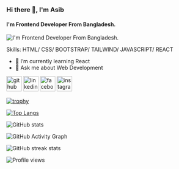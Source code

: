 ### Hi there 👋, I'm Asib
#### I'm Frontend Developer From Bangladesh.
![I'm Frontend Developer From Bangladesh.](https://img.freepik.com/free-vector/hand-drawn-web-developers_23-2148819604.jpg?w=400)


Skills: HTML/ CSS/ BOOTSTRAP/ TAILWIND/ JAVASCRIPT/ REACT

- 🌱 I’m currently learning React 
- 💬 Ask me about Web Development 


[<img src='https://cdn.jsdelivr.net/npm/simple-icons@3.0.1/icons/github.svg' alt='github' height='40'>](https://github.com/asibhub)  [<img src='https://cdn.jsdelivr.net/npm/simple-icons@3.0.1/icons/linkedin.svg' alt='linkedin' height='40'>](https://www.linkedin.com/in/md-asib-9a90a6220/)  [<img src='https://cdn.jsdelivr.net/npm/simple-icons@3.0.1/icons/facebook.svg' alt='facebook' height='40'>](https://www.facebook.com/Asib.bro97)  [<img src='https://cdn.jsdelivr.net/npm/simple-icons@3.0.1/icons/instagram.svg' alt='instagram' height='40'>](https://www.instagram.com/asib_saheb/)  

[![trophy](https://github-profile-trophy.vercel.app/?username=asibhub)](https://github.com/ryo-ma/github-profile-trophy)

[![Top Langs](https://github-readme-stats.vercel.app/api/top-langs/?username=asibhub)](https://github.com/anuraghazra/github-readme-stats)

![GitHub stats](https://github-readme-stats.vercel.app/api?username=asibhub&show_icons=true)  

![GitHub Activity Graph](https://activity-graph.herokuapp.com/graph?username=asibhub)  

![GitHub streak stats](https://streak-stats.demolab.com/?user=asibhub)  

![Profile views](https://gpvc.arturio.dev/asibhub)  
